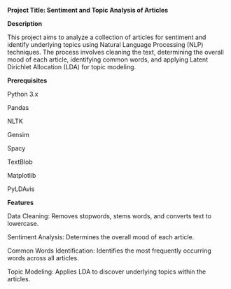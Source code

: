 **Project Title: Sentiment and Topic Analysis of Articles**


**Description**


This project aims to analyze a collection of articles for sentiment and identify underlying topics using Natural Language Processing (NLP) techniques. The process involves cleaning the text, determining the overall mood of each article, identifying common words, and applying Latent Dirichlet Allocation (LDA) for topic modeling.

**Prerequisites**


Python 3.x

Pandas

NLTK

Gensim

Spacy

TextBlob

Matplotlib

PyLDAvis

**Features**


Data Cleaning: Removes stopwords, stems words, and converts text to lowercase.

Sentiment Analysis: Determines the overall mood of each article.

Common Words Identification: Identifies the most frequently occurring words across all articles.

Topic Modeling: Applies LDA to discover underlying topics within the articles.
